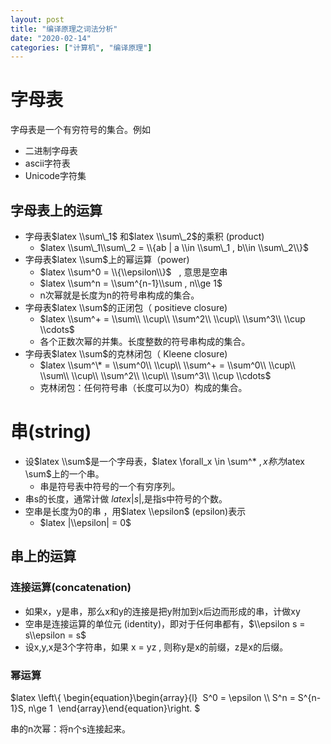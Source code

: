 ```yaml
---
layout: post
title: "编译原理之词法分析"
date: "2020-02-14"
categories: ["计算机", "编译原理"]
---
```


# 字母表

字母表是一个有穷符号的集合。例如

- 二进制字母表
- ascii字符表
- Unicode字符集

## 字母表上的运算

- 字母表$latex \\sum\_1$ 和$latex \\sum\_2$的乘积 (product)
    - $latex \\sum\_1\\sum\_2 = \\{ab | a \\in \\sum\_1 , b\\in \\sum\_2\\}$
- 字母表$latex \\sum$上的幂运算（power)
    - $latex \\sum^0 = \\{\\epsilon\\}$   , 意思是空串
    - $latex \\sum^n = \\sum^{n-1}\\sum , n\\ge 1$
    - n次幂就是长度为n的符号串构成的集合。
- 字母表$latex \\sum$的正闭包（ positieve closure)
    - $latex \\sum^+ = \\sum\\ \\cup\\ \\sum^2\\ \\cup\\ \\sum^3\\ \\cup \\cdots$
    - 各个正数次幂的并集。长度整数的符号串构成的集合。
- 字母表$latex \\sum$的克林闭包（ Kleene closure)
    - $latex \\sum^\* = \\sum^0\\ \\cup\\ \\sum^+ = \\sum^0\\ \\cup\\  \\sum\\ \\cup\\ \\sum^2\\ \\cup\\ \\sum^3\\ \\cup \\cdots$
    - 克林闭包：任何符号串（长度可以为0）构成的集合。

# 串(string)

- 设$latex \\sum$是一个字母表，$latex \\forall\_x \\in \\sum^\* $,x称为$latex \\sum$上的一个串。
    - 串是符号表中符号的一个有穷序列。
- 串s的长度，通常计做 $latex |s|$,是指s中符号的个数。
- 空串是长度为0的串 ，用$latex \\epsilon$ (epsilon)表示
    - $latex |\\epsilon| = 0$

## 串上的运算

### 连接运算(concatenation)

- 如果x，y是串，那么x和y的连接是把y附加到x后边而形成的串，计做xy
- 空串是连接运算的单位元 (identity)，即对于任何串都有，$\\epsilon s = s\\epsilon = s$
- 设x,y,x是3个字符串，如果 x = yz , 则称y是x的前缀，z是x的后缀。

### 幂运算

$latex \\left\\{ \\begin{equation}\\begin{array}{l}  S^0 = \\epsilon \\\\ S^n = S^{n-1}S, n\\ge 1  \\end{array}\\end{equation}\\right. $

串的n次幂：将n个s连接起来。
